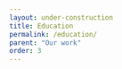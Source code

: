 ```yaml
---
layout: under-construction
title: Education
permalink: /education/
parent: "Our work"
order: 3
---
```

